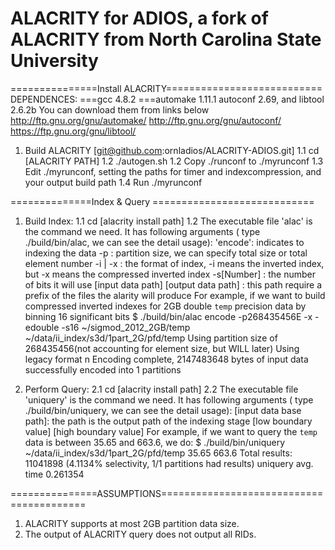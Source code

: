 ALACRITY for ADIOS, a fork of ALACRITY from North Carolina State University
===========================================================================

===============Install ALACRITY===========================
DEPENDENCES:
===gcc 4.8.2
===automake 1.11.1 autoconf 2.69, and libtool 2.6.2b
You can download them from links below
http://ftp.gnu.org/gnu/automake/
http://ftp.gnu.org/gnu/autoconf/
https://ftp.gnu.org/gnu/libtool/

1. Build ALACRITY [git@github.com:ornladios/ALACRITY-ADIOS.git]
   1.1 cd [ALACRITY PATH]
   1.2 ./autogen.sh
   1.2 Copy ./runconf to ./myrunconf
   1.3 Edit ./myrunconf, setting the paths for timer and indexcompression, and your output build path
   1.4 Run ./myrunconf

==============Index & Query ============================
1. Build Index: 
   1.1 cd [alacrity install path]
   1.2 The executable file 'alac' is the command we need. It has following arguments ( type ./build/bin/alac, we can see the detail usage): 
         'encode': indicates to indexing the data
         -p      : partition size, we can specify total size or total element number
         -i | -x : the format of index, -i means the inverted index, but -x means the compressed inverted index
         -s[Number]   :  the number of bits it will use
         [input data path]
         [output data path] : this path require a prefix of the files the alarity will produce
    For example, if we want to build compressed inverted indexes for 2GB double `temp` precision data  by binning 16 significant bits
    $ ./build/bin/alac encode -p268435456E -x -edouble -s16 ~/sigmod_2012_2GB/temp ~/data/ii_index/s3d/1part_2G/pfd/temp 
    Using partition size of 268435456(not accounting for element size, but WILL later)
    Using legacy format n 
    Encoding complete, 2147483648 bytes of input data successfully encoded into 1 partitions

2. Perform Query: 
   2.1 cd [alacrity install path]
   2.2 The executable file 'uniquery' is the command we need. It has following arguments ( type ./build/bin/uniquery, we can see the detail usage): 
	[input data base path]: the path is the output path of the indexing stage
        [low boundary value]
        [high boundary value]
     For example, if we want to query the `temp` data  is between 35.65  and 663.6, we do:
        $ ./build/bin/uniquery ~/data/ii_index/s3d/1part_2G/pfd/temp 35.65 663.6
        Total results: 11041898 (4.1134% selectivity, 1/1 partitions had results)
        uniquery avg. time 0.261354 

===============ASSUMPTIONS=========================================
1. ALACRITY supports at most 2GB partition data size. 
2. The output of ALACRITY query does not output all RIDs. 

